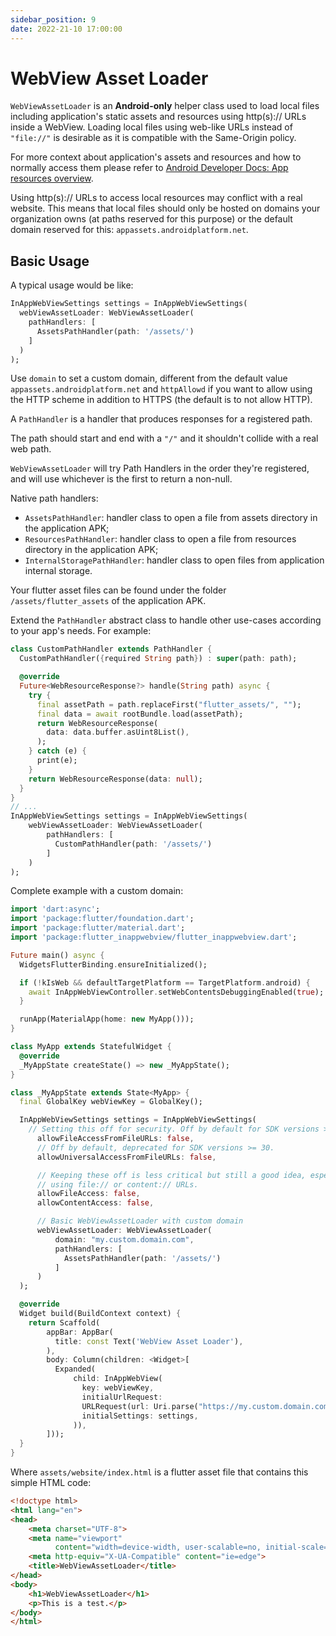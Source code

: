 ```yaml
---
sidebar_position: 9
date: 2022-21-10 17:00:00
---
```


# WebView Asset Loader

`WebViewAssetLoader` is an **Android-only** helper class used to load local files including application's static assets and resources using http(s):// URLs inside a WebView.
Loading local files using web-like URLs instead of `"file://"` is desirable as it is compatible with the Same-Origin policy.

For more context about application's assets and resources and how to normally access them please refer to
[Android Developer Docs: App resources overview](https://developer.android.com/guide/topics/resources/providing-resources).

Using http(s):// URLs to access local resources may conflict with a real website.
This means that local files should only be hosted on domains your organization owns
(at paths reserved for this purpose) or the default domain reserved for this: `appassets.androidplatform.net`.

## Basic Usage

A typical usage would be like:
```dart
InAppWebViewSettings settings = InAppWebViewSettings(
  webViewAssetLoader: WebViewAssetLoader(
    pathHandlers: [
      AssetsPathHandler(path: '/assets/')
    ]
  )
);
```

Use `domain` to set a custom domain, different from the default value `appassets.androidplatform.net` and
`httpAllowd` if you want to allow using the HTTP scheme in addition to HTTPS (the default is to not allow HTTP).

A `PathHandler` is a handler that produces responses for a registered path.

The path should start and end with a `"/"` and it shouldn't collide with a real web path.

`WebViewAssetLoader` will try Path Handlers in the order they're registered, and will use whichever is the first to return a non-null.

Native path handlers:
- `AssetsPathHandler`: handler class to open a file from assets directory in the application APK;
- `ResourcesPathHandler`: handler class to open a file from resources directory in the application APK;
- `InternalStoragePathHandler`: handler class to open files from application internal storage.

Your flutter asset files can be found under the folder `/assets/flutter_assets` of the application APK.

Extend the `PathHandler` abstract class to handle other use-cases according to your app's needs.
For example:
```dart
class CustomPathHandler extends PathHandler {
  CustomPathHandler({required String path}) : super(path: path);

  @override
  Future<WebResourceResponse?> handle(String path) async {
    try {
      final assetPath = path.replaceFirst("flutter_assets/", "");
      final data = await rootBundle.load(assetPath);
      return WebResourceResponse(
        data: data.buffer.asUint8List(),
      );
    } catch (e) {
      print(e);
    }
    return WebResourceResponse(data: null);
  }
}
// ...
InAppWebViewSettings settings = InAppWebViewSettings(
    webViewAssetLoader: WebViewAssetLoader(
        pathHandlers: [
          CustomPathHandler(path: '/assets/')
        ]
    )
);
```

Complete example with a custom domain:
```dart
import 'dart:async';
import 'package:flutter/foundation.dart';
import 'package:flutter/material.dart';
import 'package:flutter_inappwebview/flutter_inappwebview.dart';

Future main() async {
  WidgetsFlutterBinding.ensureInitialized();

  if (!kIsWeb && defaultTargetPlatform == TargetPlatform.android) {
    await InAppWebViewController.setWebContentsDebuggingEnabled(true);
  }

  runApp(MaterialApp(home: new MyApp()));
}

class MyApp extends StatefulWidget {
  @override
  _MyAppState createState() => new _MyAppState();
}

class _MyAppState extends State<MyApp> {
  final GlobalKey webViewKey = GlobalKey();

  InAppWebViewSettings settings = InAppWebViewSettings(
    // Setting this off for security. Off by default for SDK versions >= 16.
      allowFileAccessFromFileURLs: false,
      // Off by default, deprecated for SDK versions >= 30.
      allowUniversalAccessFromFileURLs: false,

      // Keeping these off is less critical but still a good idea, especially if your app is not
      // using file:// or content:// URLs.
      allowFileAccess: false,
      allowContentAccess: false,

      // Basic WebViewAssetLoader with custom domain
      webViewAssetLoader: WebViewAssetLoader(
          domain: "my.custom.domain.com",
          pathHandlers: [
            AssetsPathHandler(path: '/assets/')
          ]
      )
  );

  @override
  Widget build(BuildContext context) {
    return Scaffold(
        appBar: AppBar(
          title: const Text('WebView Asset Loader'),
        ),
        body: Column(children: <Widget>[
          Expanded(
              child: InAppWebView(
                key: webViewKey,
                initialUrlRequest:
                URLRequest(url: Uri.parse("https://my.custom.domain.com/assets/flutter_assets/assets/website/index.html")),
                initialSettings: settings,
              )),
        ]));
  }
}
```

Where `assets/website/index.html` is a flutter asset file that contains this simple HTML code:
```html
<!doctype html>
<html lang="en">
<head>
    <meta charset="UTF-8">
    <meta name="viewport"
          content="width=device-width, user-scalable=no, initial-scale=1.0, maximum-scale=1.0, minimum-scale=1.0">
    <meta http-equiv="X-UA-Compatible" content="ie=edge">
    <title>WebViewAssetLoader</title>
</head>
<body>
    <h1>WebViewAssetLoader</h1>
    <p>This is a test.</p>
</body>
</html>
```
